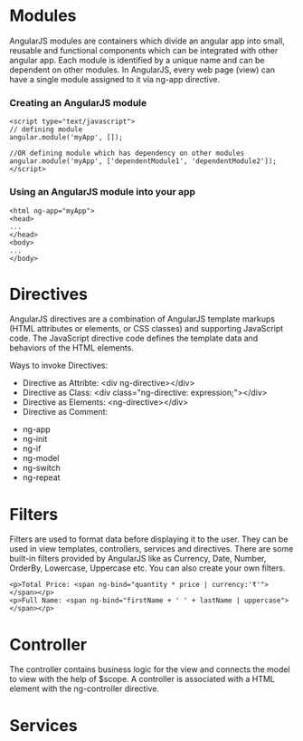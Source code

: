 # Modules
AngularJS modules are containers which divide an angular app into small, reusable and functional components which can be integrated with other angular app. 
Each module is identified by a unique name and can be dependent on other modules. In AngularJS, every web page (view) can have a single module assigned to it via ng-app directive.

### Creating an AngularJS module
```
<script type="text/javascript"> 
// defining module 
angular.module('myApp', []); 
 
//OR defining module which has dependency on other modules 
angular.module('myApp', ['dependentModule1', 'dependentModule2']); 
</script>
```

### Using an AngularJS module into your app
```
<html ng-app="myApp"> 
<head> 
... 
</head> 
<body> 
... 
</body>
```

# Directives
AngularJS directives are a combination of AngularJS template markups (HTML attributes or elements, or CSS classes) and supporting JavaScript code. The JavaScript directive code defines the template data and behaviors of the HTML elements.

Ways to invoke Directives:
* Directive as Attribte: \<div ng-directive>\</div>
* Directive as Class: \<div class="ng-directive: expression;">\</div>
* Directive as Elements: \<ng-directive>\</div>
* Directive as Comment: <!-- directive: ng-directive expression -->

- ng-app
- ng-init
- ng-if
- ng-model
- ng-switch
- ng-repeat

# Filters
Filters are used to format data before displaying it to the user. They can be used in view templates, controllers, services and directives. There are some built-in filters provided by AngularJS like as Currency, Date, Number, OrderBy, Lowercase, Uppercase etc. You can also create your own filters.
```
<p>Total Price: <span ng-bind="quantity * price | currency:'₹'"></span></p>
<p>Full Name: <span ng-bind="firstName + ' ' + lastName | uppercase"></span></p>
```

# Controller
The controller contains business logic for the view and connects the model to view with the help of $scope. 
A controller is associated with a HTML element with the ng-controller directive.

# Services
